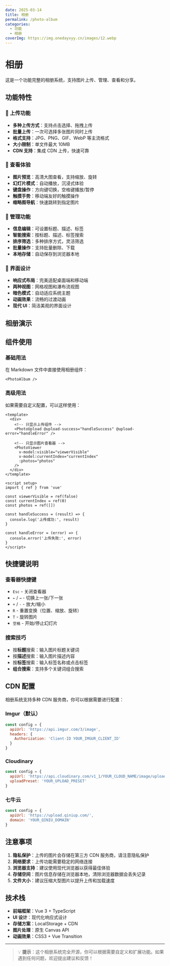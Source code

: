 ```yaml
---
date: 2025-03-14
title: 相册
permalink: /photo-album
categories:
  - 功能
  - 相册
coverImg: https://img.onedayxyy.cn/images/12.webp
---
```


# 相册

这是一个功能完整的相册系统，支持图片上传、管理、查看和分享。

## 功能特性

### 🚀 上传功能

- **多种上传方式**：支持点击选择、拖拽上传
- **批量上传**：一次可选择多张图片同时上传
- **格式支持**：JPG、PNG、GIF、WebP 等主流格式
- **大小限制**：单文件最大 10MB
- **CDN 支持**：集成 CDN 上传，快速可靠

### 📱 查看体验

- **图片预览**：高清大图查看，支持缩放、旋转
- **幻灯片模式**：自动播放，沉浸式体验
- **键盘操作**：方向键切换，空格键播放/暂停
- **触摸手势**：移动端友好的触摸操作
- **缩略图导航**：快速跳转到指定图片

### 🎯 管理功能

- **信息编辑**：可设置标题、描述、标签
- **智能搜索**：按标题、描述、标签搜索
- **排序筛选**：多种排序方式，灵活筛选
- **批量操作**：支持批量删除、下载
- **本地存储**：自动保存到浏览器本地

### 🌈 界面设计

- **响应式布局**：完美适配桌面端和移动端
- **两种视图**：网格视图和瀑布流视图
- **暗色模式**：自动适应系统主题
- **动画效果**：流畅的过渡动画
- **现代 UI**：简洁美观的界面设计

## 相册演示

<PhotoAlbum />

## 组件使用

### 基础用法

在 Markdown 文件中直接使用相册组件：

```vue
<PhotoAlbum />
```

### 高级用法

如果需要自定义配置，可以这样使用：

```vue
<template>
  <div>
    <!-- 只显示上传组件 -->
    <PhotoUpload @upload-success="handleSuccess" @upload-error="handleError" />

    <!-- 只显示图片查看器 -->
    <PhotoViewer
      v-model:visible="viewerVisible"
      v-model:currentIndex="currentIndex"
      :photos="photos"
    />
  </div>
</template>

<script setup>
import { ref } from 'vue'

const viewerVisible = ref(false)
const currentIndex = ref(0)
const photos = ref([])

const handleSuccess = (result) => {
  console.log('上传成功:', result)
}

const handleError = (error) => {
  console.error('上传失败:', error)
}
</script>
```

## 快捷键说明

### 查看器快捷键

- `Esc` - 关闭查看器
- `←` / `→` - 切换上一张/下一张
- `+` / `-` - 放大/缩小
- `R` - 重置变换（位置、缩放、旋转）
- `T` - 旋转图片
- `空格` - 开始/停止幻灯片

### 搜索技巧

- 按**标题**搜索：输入图片标题关键词
- 按**描述**搜索：输入图片描述内容
- 按**标签**搜索：输入标签名称或点击标签
- **组合搜索**：支持多个关键词组合搜索

## CDN 配置

相册系统支持多种 CDN 服务商，你可以根据需要进行配置：

### Imgur（默认）

```javascript
const config = {
  apiUrl: 'https://api.imgur.com/3/image',
  headers: {
    Authorization: 'Client-ID YOUR_IMGUR_CLIENT_ID'
  }
}
```

### Cloudinary

```javascript
const config = {
  apiUrl: 'https://api.cloudinary.com/v1_1/YOUR_CLOUD_NAME/image/upload',
  uploadPreset: 'YOUR_UPLOAD_PRESET'
}
```

### 七牛云

```javascript
const config = {
  apiUrl: 'https://upload.qiniup.com/',
  domain: 'YOUR_QINIU_DOMAIN'
}
```

## 注意事项

1. **隐私保护**：上传的图片会存储在第三方 CDN 服务商，请注意隐私保护
2. **网络要求**：上传功能需要稳定的网络连接
3. **浏览器支持**：建议使用现代浏览器以获得最佳体验
4. **存储空间**：图片信息存储在浏览器本地，清除浏览器数据会丢失记录
5. **文件大小**：建议压缩大型图片以提升上传和加载速度

## 技术栈

- **前端框架**：Vue 3 + TypeScript
- **UI 设计**：现代化响应式设计
- **存储方案**：LocalStorage + CDN
- **图片处理**：原生 Canvas API
- **动画效果**：CSS3 + Vue Transition

---

> 💡 **提示**：这个相册系统完全开源，你可以根据需要自定义和扩展功能。如果遇到任何问题，欢迎提出建议和反馈！

